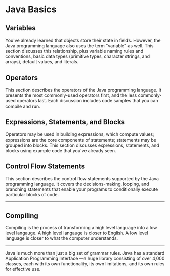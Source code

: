 # Java Basics

## Variables
You've already learned that objects store their state in fields. However, the Java programming language also uses the term "variable" as well. This section discusses this relationship, plus variable naming rules and conventions, basic data types (primitive types, character strings, and arrays), default values, and literals.

## Operators
This section describes the operators of the Java programming language. It presents the most commonly-used operators first, and the less commonly-used operators last. Each discussion includes code samples that you can compile and run.

## Expressions, Statements, and Blocks
Operators may be used in building expressions, which compute values; expressions are the core components of statements; statements may be grouped into blocks. This section discusses expressions, statements, and blocks using example code that you've already seen.

## Control Flow Statements
This section describes the control flow statements supported by the Java programming language. It covers the decisions-making, looping, and branching statements that enable your programs to conditionally execute particular blocks of code.

---------------------

## Compiling
Compiling is the process of transforming a high level language into a low level langauge. A high level langauge is closer to English. A low level language is closer to what the computer understands.


-------------------

Java is much more than just a big set of grammar rules. Java has a standard Application Programming Interface —a huge library consisting of over 4,000 classes, each with its own functionality, its own limitations, and its own rules for effective use.